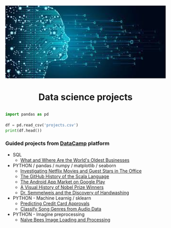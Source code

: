 <p align="center">
<img  src="datascience.jpg" width="600" height="auto">
<h1>
<p align="center">Data science projects</p>
</h1>

```python
import pandas as pd

df = pd.read_csv('projects.csv')
print(df.head())

```






### Guided projects from [DataCamp](https://www.datacamp.com) platform
* SQL
   * [What and Where Are the World's Oldest Businesses](https://github.com/SzymonKwiecinski/DataCamp-projects/blob/main/SQL/What%20and%20Where%20Are%20the%20World's%20Oldest%20Businesses_/notebook.ipynb)
* PYTHON / pandas / numpy / matplotlib / seaborn
   *  [Investigating Netflix Movies and Guest Stars in The Office](https://github.com/SzymonKwiecinski/DataCamp-projects/blob/main/PYTHON/Investigating%20Netflix%20Movies%20and%20Guest%20Stars%20in%20The%20Office/notebook.ipynb)
   *  [The GitHub History of the Scala Language](https://github.com/SzymonKwiecinski/DataCamp-projects/blob/main/PYTHON/The%20GitHub%20History%20of%20the%20Scala%20Language/notebook.ipynb)
   *  [The Android App Market on Google Play](https://github.com/SzymonKwiecinski/DataCamp-projects/blob/main/PYTHON/The%20Android%20App%20Market%20on%20Google%20Play/notebook.ipynb)
   *  [A Visual History of Nobel Prize Winners](https://github.com/SzymonKwiecinski/DataCamp-projects/blob/main/PYTHON/A%20Visual%20History%20of%20Nobel%20Prize%20Winners/notebook.ipynb)
   *  [Dr. Semmelweis and the Discovery of Handwashing](https://github.com/SzymonKwiecinski/DataCamp-projects/blob/main/PYTHON/Dr.%20Semmelweis%20and%20the%20Discovery%20of%20Handwashing/notebook.ipynb)
* PYTHON - Machine Learnig / sklearn
   *  [Predicting Credit Card Approvals](https://github.com/SzymonKwiecinski/DataCamp-projects/blob/main/PYTHON/Predicting%20Credit%20Card%20Approvals/notebook.ipynb)
   *  [Classify Song Genres from Audio Data](https://github.com/SzymonKwiecinski/DataCamp-projects/blob/main/PYTHON/Classify%20Song%20Genres%20from%20Audio%20Data/notebook.ipynb)
* PYTHON - Imagine preprocessing
   *  [Naïve Bees Image Loading and Processing](https://github.com/SzymonKwiecinski/DataCamp-projects/blob/main/PYTHON/DataNaïve%20Bees%20Image%20Loading%20and%20Processing/notebook.ipynb) 
